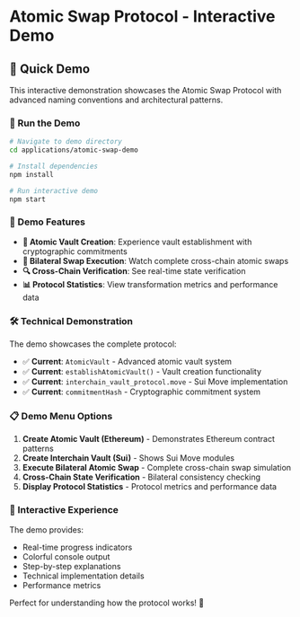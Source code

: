 # Atomic Swap Protocol - Interactive Demo

## 🎯 Quick Demo

This interactive demonstration showcases the Atomic Swap Protocol with advanced naming conventions and architectural patterns.

### 🚀 Run the Demo

```bash
# Navigate to demo directory
cd applications/atomic-swap-demo

# Install dependencies
npm install

# Run interactive demo
npm start
```

### 🎪 Demo Features

- **🔐 Atomic Vault Creation**: Experience vault establishment with cryptographic commitments
- **🌉 Bilateral Swap Execution**: Watch complete cross-chain atomic swaps
- **🔍 Cross-Chain Verification**: See real-time state verification
- **📊 Protocol Statistics**: View transformation metrics and performance data

### 🛠️ Technical Demonstration

The demo showcases the complete protocol:

- ✅ **Current**: `AtomicVault` - Advanced atomic vault system
- ✅ **Current**: `establishAtomicVault()` - Vault creation functionality
- ✅ **Current**: `interchain_vault_protocol.move` - Sui Move implementation
- ✅ **Current**: `commitmentHash` - Cryptographic commitment system

### 📋 Demo Menu Options

1. **Create Atomic Vault (Ethereum)** - Demonstrates Ethereum contract patterns
2. **Create Interchain Vault (Sui)** - Shows Sui Move modules  
3. **Execute Bilateral Atomic Swap** - Complete cross-chain swap simulation
4. **Cross-Chain State Verification** - Bilateral consistency checking
5. **Display Protocol Statistics** - Protocol metrics and performance data

### 🎨 Interactive Experience

The demo provides:
- Real-time progress indicators
- Colorful console output
- Step-by-step explanations
- Technical implementation details
- Performance metrics

Perfect for understanding how the protocol works! 🌟
